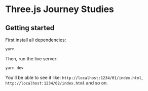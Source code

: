 # Three.js Journey Studies

## Getting started

First install all dependencies:

```bash
yarn
```

Then, run the live server:

```bash
yarn dev
```

You'll be able to see it like: `http://localhost:1234/01/index.html`, `http://localhost:1234/02/index.html` and so on.
